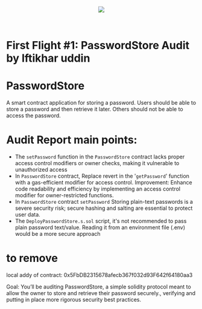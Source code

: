 <br/>
<p align="center">
<img src="https://res.cloudinary.com/droqoz7lg/image/upload/w_0.5,c_scale/v1697562167/company/mm4xmbdd48iwb7xfsi00.png">
</p>
<br/>

# First Flight #1: PasswordStore Audit by Iftikhar uddin

# PasswordStore

A smart contract application for storing a password. Users should be able to store a password and then retrieve it later. Others should not be able to access the password.

# Audit Report main points:

- The `setPassword` function in the `PasswordStore` contract lacks proper access control modifiers or owner checks, making it vulnerable to unauthorized access
- In `PasswordStore` contract, Replace revert in the '`getPassword`' function with a gas-efficient modifier for access control.
Improvement: Enhance code readability and efficiency by implementing an access control modifier for owner-restricted functions.
- In `PasswordStore` contract `setPassword` Storing plain-text passwords is a severe security risk; secure hashing and salting are essential to protect user data.
- The `DeployPasswordStore.s.sol` script, it's not recommended to pass plain password text/value. Reading it from an environment file (.env) would be a more secure approach

# to remove

local addy of contract: 0x5FbDB2315678afecb367f032d93F642f64180aa3

Goal: You’ll be auditing PasswordStore, a simple solidity protocol meant to allow the owner to store and
 retrieve their password securely., verifying and putting in place more rigorous security best practices.


